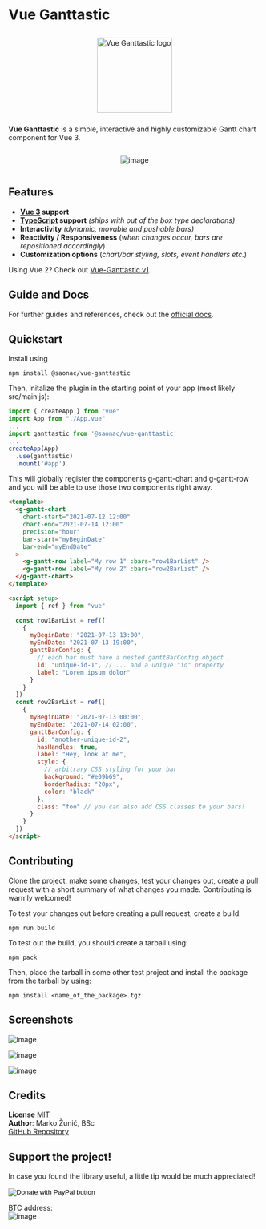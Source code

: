 # Vue Ganttastic

<div style="display: flex; flex-direction: column; align-items:center;">
<img
    src="https://user-images.githubusercontent.com/28678851/148047714-301f07df-4101-48b8-9e47-1f272b290e80.png" 
    style="margin: 10px;" height="150"
    alt="Vue Ganttastic logo"
/>

<b>Vue Ganttastic</b> is a simple, interactive and highly customizable Gantt chart component for Vue 3.

![image](https://user-images.githubusercontent.com/28678851/148191571-76bd8d61-4583-4538-8c59-cc2915494890.png)

</div>

## Features

- **[Vue 3](https://v3.vuejs.org/) support**
- **[TypeScript](https://www.typescriptlang.org/) support** _(ships with out of the box type declarations)_
- **Interactivity** _(dynamic, movable and pushable bars)_
- **Reactivity / Responsiveness** (_when changes occur, bars are repositioned accordingly_)
- **Customization options** (_chart/bar styling, slots, event handlers etc._)

Using Vue 2? Check out [Vue-Ganttastic v1](https://github.com/zunnzunn/vue-ganttastic/tree/vue-ganttastic-v1).

## Guide and Docs

For further guides and references, check out the [official docs](https://Pedrocanoas.github.io/vue-ganttastic/getting-started.html).

## Quickstart

Install using

```
npm install @saonac/vue-ganttastic
```

Then, initalize the plugin in the starting point of your app (most likely src/main.js):

```js
import { createApp } from "vue"
import App from "./App.vue"
...
import ganttastic from '@saonac/vue-ganttastic'
...
createApp(App)
  .use(ganttastic)
  .mount('#app')
```

This will globally register the components g-gantt-chart and g-gantt-row and you will be able to use those two components right away.

```html
<template>
  <g-gantt-chart
    chart-start="2021-07-12 12:00"
    chart-end="2021-07-14 12:00"
    precision="hour"
    bar-start="myBeginDate"
    bar-end="myEndDate"
  >
    <g-gantt-row label="My row 1" :bars="row1BarList" />
    <g-gantt-row label="My row 2" :bars="row2BarList" />
  </g-gantt-chart>
</template>

<script setup>
  import { ref } from "vue"

  const row1BarList = ref([
    {
      myBeginDate: "2021-07-13 13:00",
      myEndDate: "2021-07-13 19:00",
      ganttBarConfig: {
        // each bar must have a nested ganttBarConfig object ...
        id: "unique-id-1", // ... and a unique "id" property
        label: "Lorem ipsum dolor"
      }
    }
  ])
  const row2BarList = ref([
    {
      myBeginDate: "2021-07-13 00:00",
      myEndDate: "2021-07-14 02:00",
      ganttBarConfig: {
        id: "another-unique-id-2",
        hasHandles: true,
        label: "Hey, look at me",
        style: {
          // arbitrary CSS styling for your bar
          background: "#e09b69",
          borderRadius: "20px",
          color: "black"
        },
        class: "foo" // you can also add CSS classes to your bars!
      }
    }
  ])
</script>
```

## Contributing

Clone the project, make some changes, test your changes out, create a pull request with a short summary of what changes you made. Contributing is warmly welcomed!

To test your changes out before creating a pull request, create a build:

```
npm run build
```

To test out the build, you should create a tarball using:

```
npm pack
```

Then, place the tarball in some other test project and install the package from the tarball by using:

```
npm install <name_of_the_package>.tgz
```

## Screenshots

![image](https://user-images.githubusercontent.com/28678851/148191571-76bd8d61-4583-4538-8c59-cc2915494890.png)

![image](https://user-images.githubusercontent.com/28678851/148191529-b50c0d17-bcc1-4a78-9d2c-ff2a36b03f52.png)

![image](https://user-images.githubusercontent.com/28678851/148191757-a2520dce-aeed-43df-87b2-3a64e225f9e7.png)


## Credits

**License** [MIT](https://choosealicense.com/licenses/mit/)  
**Author**: Marko Žunić, BSc  
[GitHub Repository](https://github.com/zunnzunn/vue-ganttastic)

## Support the project!

In case you found the library useful, a little tip would be much appreciated!

<form action="https://www.paypal.com/donate" method="post" target="_top">
<input type="hidden" name="hosted_button_id" value="M63C8DAMV5YDJ" />
<input type="image" src="https://pics.paypal.com/00/s/MTdhMWZmNTUtOWQ1Yi00YmRjLWJjMjgtY2Y0NTNhODM0OTJl/file.PNG" border="0" name="submit" title="PayPal - The safer, easier way to pay online!" alt="Donate with PayPal button" style="max-width:200px"/>
<img alt="" border="0" src="https://www.paypal.com/en_AT/i/scr/pixel.gif" width="1" height="1" />
</form>

BTC address:  
![image](https://user-images.githubusercontent.com/28678851/233090745-a0a6d8a4-6df6-4b82-ac0c-90e69551786e.png)